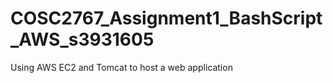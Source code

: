   <!-- RMIT University Vietnam
  Course: COSC2767 Systems Deployment and Operations
  Semester: 2022B
  Assessment: Assignment 1
  Author: Nguyen Cuong Anh Minh
  ID: 3931605
  Created date: 25/07/2022
  Last modified: 25/07/2022
  Acknowledgement: Acknowledge the resources that you use here. -->

# COSC2767_Assignment1_BashScript_AWS_s3931605

Using AWS EC2 and Tomcat to host a web application
